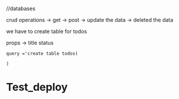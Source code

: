 //databases

  crud operations
      -> get 
      -> post
      -> update the data
      -> deleted the data

we have to create table for todos

props ->
      title 
      status

    query ='create table todos(
      
    )
# Test_deploy
